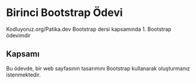 # Birinci Bootstrap Ödevi
Kodluyoruz.org/Patika.dev Bootstrap dersi kapsamında 1. Bootstrap ödevimdir
## Kapsamı
Bu ödevde, bir web sayfasının tasarımını Bootstrap kullanarak oluşturmanız istenmektedir.